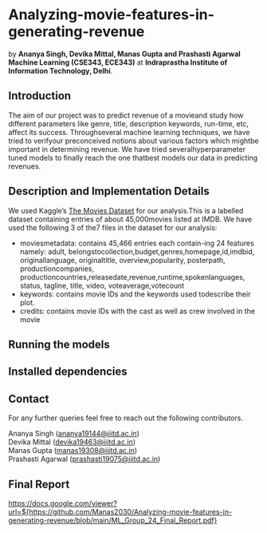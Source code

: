 # Analyzing-movie-features-in-generating-revenue
by **Ananya Singh, Devika Mittal, Manas Gupta and Prashasti Agarwal** <br>
**Machine Learning (CSE343, ECE343)** at **Indraprastha Institute of Information Technology, Delhi**. 

## Introduction 
The aim of our project was to predict revenue of a movieand study how different parameters like genre, title, description  keywords,  run-time,  etc,  affect  its  success.   Throughseveral machine learning techniques, we have tried to verifyour preconceived notions about various factors which mightbe important in determining revenue. We have tried severalhyperparameter tuned models to finally reach the one thatbest models our data in predicting revenues.

## Description and Implementation Details
We used Kaggle’s [The Movies Dataset](https://www.kaggle.com/rounakbanik/the-movies-dataset) for our analysis.This is a labelled dataset containing entries of about 45,000movies listed at IMDB. We have used the following 3 of the7 files in the dataset for our analysis:
- moviesmetadata:  contains 45,466 entries each contain-ing  24  features  namely: adult,  belongstocollection,budget,genres,homepage,id,imdbid, originallanguage, originaltitle, overview,popularity, posterpath, productioncompanies, productioncountries,releasedate,revenue,runtime,spokenlanguages, status, tagline, title, video, voteaverage,votecount
- keywords: contains movie IDs and the keywords used todescribe their plot.
- credits: contains movie IDs with the cast as well as crew involved in the movie


## Running the models

     
## Installed dependencies 

    
## Contact 
For any further queries feel free to reach out the following contributors. 

Ananya Singh (ananya19144@iiitd.ac.in) </br>
Devika Mittal (devika19463@iiitd.ac.in) </br> 
Manas Gupta (manas19308@iiitd.ac.in) </br>
Prashasti Agarwal (prashasti19075@iiitd.ac.in) </br>

## Final Report 
https://docs.google.com/viewer?url=${https://github.com/Manas2030/Analyzing-movie-features-in-generating-revenue/blob/main/ML_Group_24_Final_Report.pdf}

